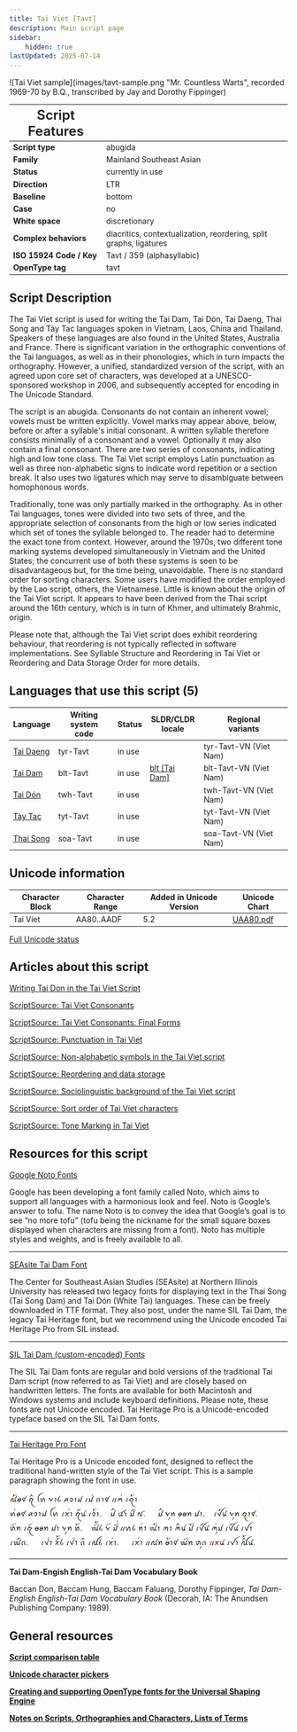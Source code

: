 ```yaml
---
title: Tai Viet [Tavt]
description: Main script page
sidebar:
    hidden: true
lastUpdated: 2025-07-14
---
```


![Tai Viet sample](images/tavt-sample.png "Mr. Countless Warts", recorded 1969-70 by B.Q., transcribed by Jay and Dorothy Fippinger)

<span style="font-size:24px; font-weight:600">Script Features</span> | |
--------------- | -------- |
**Script type** | abugida |   
**Family** | Mainland Southeast Asian |
**Status** | currently in use |
**Direction** | LTR |
**Baseline** | bottom |
**Case** | no |        
**White space** | discretionary |
**Complex behaviors** | diacritics, contextualization, reordering, split graphs, ligatures |
**ISO 15924 Code / Key** | Tavt / 359 (alphasyllabic) |
**OpenType tag** | tavt |

## Script Description

The Tai Viet script is used for writing the Tai Dam, Tai Dón, Tai Daeng, Thai Song and Tày Tac languages spoken in Vietnam, Laos, China and Thailand. Speakers of these languages are also found in the United States, Australia and France. There is significant variation in the orthographic conventions of the Tai languages, as well as in their phonologies, which in turn impacts the orthography. However, a unified, standardized version of the script, with an agreed upon core set of characters, was developed at a UNESCO-sponsored workshop in 2006, and subsequently accepted for encoding in The Unicode Standard.

The script is an abugida. Consonants do not contain an inherent vowel; vowels must be written explicitly. Vowel marks may appear above, below, before or after a syllable's initial consonant. A written syllable therefore consists minimally of a consonant and a vowel. Optionally it may also contain a final consonant. There are two series of consonants, indicating high and low tone class. The Tai Viet script employs Latin punctuation as well as three non-alphabetic signs to indicate word repetition or a section break. It also uses two ligatures which may serve to disambiguate between homophonous words.

Traditionally, tone was only partially marked in the orthography. As in other Tai languages, tones were divided into two sets of three, and the appropriate selection of consonants from the high or low series indicated which set of tones the syllable belonged to. The reader had to determine the exact tone from context. However, around the 1970s, two different tone marking systems developed simultaneously in Vietnam and the United States; the concurrent use of both these systems is seen to be disadvantageous but, for the time being, unavoidable. There is no standard order for sorting characters. Some users have modified the order employed by the Lao script, others, the Vietnamese.
Little is known about the origin of the Tai Viet script. It appears to have been derived from the Thai script around the 16th century, which is in turn of Khmer, and ultimately Brahmic, origin.

Please note that, although the Tai Viet script does exhibit reordering behaviour, that reordering is not typically reflected in software implementations. See Syllable Structure and Reordering in Tai Viet or Reordering and Data Storage Order for more details.

## Languages that use this script (5)

Language | Writing system<br>code | Status | SLDR/CLDR<br>locale | Regional<br>variants |
-------- | ---------------------- | ------ | ------------------- | -------------------- |
<u>Tai Daeng</u> | tyr-Tavt | in use | | tyr-Tavt-VN (Viet Nam) |
[Tai Dam](/scrlang/lang-blt) | blt-Tavt | in use | [blt \[Tai Dam\]](https://unicode.org/cldr/charts/47/summary/blt.html) | blt-Tavt-VN (Viet Nam) |
<u>Tai Dón</u> | twh-Tavt | in use | | twh-Tavt-VN (Viet Nam) |
<u>Tày Tac</u> | tyt-Tavt | in use | | tyt-Tavt-VN (Viet Nam) |
<u>Thai Song</u> | soa-Tavt | in use | | soa-Tavt-VN (Viet Nam) |

## Unicode information

Character Block | Character Range | Added in Unicode Version | Unicode Chart |
--------------- | --------------- | ------------------------ | ------------- |
Tai Viet | AA80..AADF | 5.2 | [UAA80.pdf](http://www.unicode.org/charts/PDF/UAA80.pdf) |

[Full Unicode status](/scrlang/script-tavt-unicode)

## Articles about this script

[Writing Tai Don in the Tai Viet Script](/scrlang/articles/writing-tai-don-in-tai-viet-script)

[ScriptSource: Tai Viet Consonants](https://scriptsource.org/entry/lbwpkrqk7b)

[ScriptSource: Tai Viet Consonants: Final Forms](https://scriptsource.org/entry/wf6hxndwyv)

[ScriptSource: Punctuation in Tai Viet](https://scriptsource.org/entry/cgb457356b)

[ScriptSource: Non-alphabetic symbols in the Tai Viet script](https://scriptsource.org/entry/c8hc999bc3)

[ScriptSource: Reordering and data storage](https://scriptsource.org/entry/l5bvp27v3r)

[ScriptSource: Sociolinguistic background of the Tai Viet script](https://scriptsource.org/entry/67379a5c7f)

[ScriptSource: Sort order of Tai Viet characters](https://scriptsource.org/entry/526eb6gcce)

[ScriptSource: Tone Marking in Tai Viet](https://scriptsource.org/entry/gd75e3bb44)

## Resources for this script

[Google Noto Fonts](https://www.google.com/get/noto/)

Google has been developing a font family called Noto, which aims to support all languages with a harmonious look and feel. Noto is Google’s answer to tofu. The name Noto is to convey the idea that Google’s goal is to see “no more tofu” (tofu being the nickname for the small square boxes displayed when characters are missing from a font). Noto has multiple styles and weights, and is freely available to all.

<hr>

[SEAsite Tai Dam Font](https://seasite.niu.edu/tai/TaiDam/)

The Center for Southeast Asian Studies (SEAsite) at Northern Illinois University has released two legacy fonts for displaying text in the Thai Song (Tai Song Dam) and Tai Dón (White Tai) languages. These can be freely downloaded in TTF format. They also post, under the name SIL Tai Dam, the legacy Tai Heritage font, but we recommend using the Unicode encoded  Tai Heritage Pro from SIL instead.

<hr>

[SIL Tai Dam (custom-encoded) Fonts](http://scripts.sil.org/SILTD_home)

The SIL Tai Dam fonts are regular and bold versions of the traditional Tai Dam script (now referred to as Tai Viet) and are closely based on handwritten letters. The fonts are available for both Macintosh and Windows systems and include keyboard definitions.
Please note, these fonts are not Unicode encoded.  Tai Heritage Pro is a Unicode-encoded typeface based on the SIL Tai Dam fonts.

<hr>

[Tai Heritage Pro Font](http://software.sil.org/taiheritage/)

Tai Heritage Pro is a Unicode encoded font, designed to reflect the traditional hand-written style of the Tai Viet script. This is a sample paragraph showing the font in use.

![Tai Heritage sample](images/tavt-THPSample.png)

<hr>

**Tai Dam-Engish English-Tai Dam Vocabulary Book**

Baccan Don, Baccam Hung, Baccam Faluang, Dorothy Fippinger, _Tai Dam-English English-Tai Dam Vocabulary Book_ (Decorah, IA: The Anundsen Publishing Company: 1989).

## General resources

**[Script comparison table](https://r12a.github.io/scripts/script-features/)**

**[Unicode character pickers](https://r12a.github.io/pickers/)**

**[Creating and supporting OpenType fonts for the Universal Shaping Engine](http://www.microsoft.com/typography/OpenTypeDev/USE/intro.htm)**

**[Notes on Scripts, Orthographies and Characters, Lists of Terms](https://r12a.github.io/scripts/#scriptnotes)**
